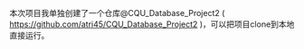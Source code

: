 本次项目我单独创建了一个仓库@CQU_Database_Project2 ( https://github.com/atri45/CQU_Database_Project2 )，可以把项目clone到本地直接运行。

